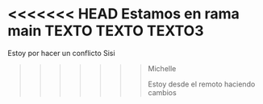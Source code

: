 <<<<<<< HEAD
Estamos en rama main
TEXTO
TEXTO
TEXTO3
=======
Estoy por hacer un conflicto
Sisi
>>>>>>> Michelle
>>>>>>>
>>>>>>> Estoy desde el remoto haciendo cambios
